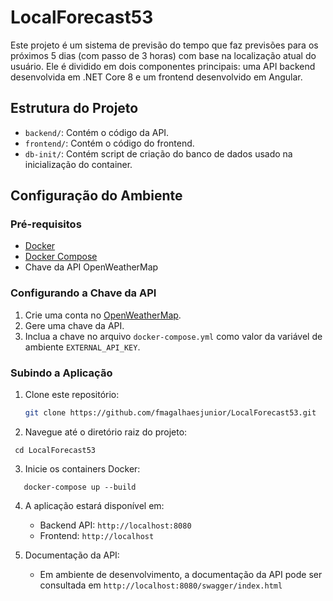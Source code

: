# LocalForecast53

Este projeto é um sistema de previsão do tempo que faz previsões para os próximos 5 dias (com passo de 3 horas) com base na localização atual do usuário. Ele é dividido em dois componentes principais: uma API backend desenvolvida em .NET Core 8 e um frontend desenvolvido em Angular.

## Estrutura do Projeto
- `backend/`: Contém o código da API.
- `frontend/`: Contém o código do frontend.
- `db-init/`: Contém script de criação do banco de dados usado na inicialização do container.

## Configuração do Ambiente

### Pré-requisitos
- [Docker](https://www.docker.com/)
- [Docker Compose](https://docs.docker.com/compose/)
- Chave da API OpenWeatherMap

### Configurando a Chave da API
1. Crie uma conta no [OpenWeatherMap](https://home.openweathermap.org/users/sign_up).
2. Gere uma chave da API.
3. Inclua a chave no arquivo `docker-compose.yml` como valor da variável de ambiente `EXTERNAL_API_KEY`.

### Subindo a Aplicação

1. Clone este repositório:
   ```sh
   git clone https://github.com/fmagalhaesjunior/LocalForecast53.git
   
2. Navegue até o diretório raiz do projeto:
  ```
   cd LocalForecast53
  ```

3. Inicie os containers Docker:
```
   docker-compose up --build
```

4. A aplicação estará disponível em:
   - Backend API: `http://localhost:8080`
   - Frontend: `http://localhost`
  
5. Documentação da API:
   - Em ambiente de desenvolvimento, a documentação da API pode ser consultada em `http://localhost:8080/swagger/index.html`

